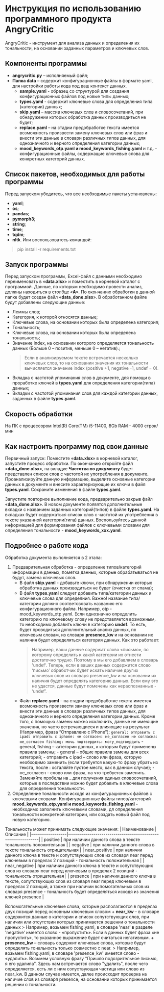 # Инструкция по использованию программного продукта AngryCritic

AngryCritic - инструмент для анализа данных и определения их тональности, на основании заданных параметров и ключевых слов.
## Компоненты программы
- **angrycritic.py** – исполняемый файл;
- **Папка data** – содержит конфигурационные файлы в формате yaml, для настройки работы кода под ваш контекст данных.
	+ **sample.yaml** - образец со структурой для создания конфигурационных файлов под новые типы данных;
	+ **types.yaml** - содержит ключевые слова для определения типа (категории) данных;
	+ **skip.yaml** – массив ключевых слов и словосочетаний, при обнаружении которых обработка данных производиться не будет;
	+ **replace.yaml** – на стадии предобработке текста имеется возможность произвести замену ключевых слов или фраз и внести эти данные в словари различных типов данных, для однозначного и верного определения категории данных;
	+ **mood_keywords_otp.yaml и mood_keywords_fishing.yaml** и т.д. - конфигурационные файлы, содержащие ключевые слова для конкретных категорий данных.


## Список пакетов, необходимых для работы программы
Перед запуском убедитесь, что все необходимые пакеты установлены:
- **yaml**;
- **os**;
- **pandas**;
- **pymorph3**;
- **string**;
- **time**;
- **tqdm**;
- **nltk**.
Или воспользоватесь командой:
> pip install -r requirements.txt

## Запуск программы
Перед запуском программы, Excel-файл с данными необходимо переименовать в «**data.xlsx**» и поместить в корневой каталог с программой. Данные, по которым необходимо провести анализ, должны находиться в столбце «**А**». По окончанию обработки в данной папке будет создан файл «**data_done.xlsx**». В обработанном файле будут добавлены следующие данные:
- Леммы слов;
- Категория, к которой относятся данные;
- Ключевые слова, на основании которых была определена категория;
- Тональность;
- Ключевые слова, на основании которых была определена тональность;
- Значение index, на основании которого определяется тональность данных (Больше 0 – позитив, меньше 0 – негатив).;
	> Если в анализируемом тексте встречается несколько ключевых слов, то на основании значения их тональности вычисляется значение index (positive +1, negative -1, undef = 0).
- Вкладка с частотой упоминания слов в документе, для помощи в проработке ключей в **types.yaml** для определения категории(типа) данных;
- Вкладки с частотой упоминания слов для каждой категории данных, заданных в файле **types.yaml**.

## Скорость обработки
На ПК с процессором Intel(R) Core(TM) i5-11400, 8Gb RAM - 4000 строк/мин

## Как настроить программу под свои данные
Первичный запуск:
Поместите «**data.xlsx**» в корневой каталог, запустите процесс обработки. По окончанию откройте файл «**data_done.xlsx**», на вкладке **Частотка по документу** будет представлен список слов с частотой их употребления в документе. Проанализируйте данную информацию, выделите основные категории данных в документе и внесите характеризующие их ключи в файл **types.yaml**. Сохраните изменения в файле **types.yaml**.

Запустите повторное выполнение кода, предварительно закрыв файл «**data_done.xlsx**».
В новом документе появятся дополнительные вкладки с названием заданных категорий(типов) в файле **types.yaml**. На вкладках будет содержаться список слов с частотой их употребления в тексте указанной категории(типа) данных. Воспользуйтесь данной информацией для формирования файлов с ключевыми словами для определения тональности - **mood_keywords_xxx.yaml**.

## Подробнее о работе кода
Обработка документа выполняется в 2 этапа:
1. Предварительная обработка - определение типов/категорий информации в данных, пометка данных, которые обрабатываться не будут, замена ключевых слов.
	- В файл **skip.yaml** - добавьте ключи, при обнаружении которых обработка данных производиться не будет (очистка от спама);
	- В файл **types.yaml** следует добавить типа/категории данных и ключевые слова для определния. Важно! название типа/категории должно соответсвовать названию его конфигурационного файла. Например, otp - mood_keywords_otp.yaml.
	 Если однозначно определить категорию по ключевому слову не представляется возможным, то необходимо добавить ключи в категорию **undef**. То есть, будет проводиться дополнительный анализ данных, по ключевым словам, из словаря **presence_kw** и на основании их наличия будет определяться категория данных.
	 Как это работает:
		> Например, ваши данные содержат слово «письмо», по которому определить к какой категории их отнести достаточно трудно. Поэтому в мы его добавляем в словарь 'undef'. Теперь, если в ваших данных содержится слово ‘письмо’ обработчик будет искать наличие других ключевых слов из словаря presence_kw и на основании их наличия будет определять категорию данных. Если ему это не удастся, данные будут помечены как нераспознанные - ‘undef’.
	- Файл **replace.yaml** – на стадии предобработке текста имеется возможность произвести замену ключевых слов или фраз и внести эти данные в словари различных типов данных, для однозначного и верного определения категории данных. Кроме того, с помощью замены можно исключить, данные не имеющие значения, но часто встречающиеся и влияющие на результат (Например, фраза “Отправлено с iPhone”);
			```
			general:
				отправить с ipad:
				отправить с iphone:
				не согласен: не_согласен
				не согласна: не_согласен
			fishing:
				мочь подтвердить: могу_подтвердить
			```
			- general, fishing – категории данных, к которым будут применены правила замены;
			- general – общие правила замены для всех категорий;
			- отправить с ipad – слово или фраза, которую необходимо заменить (если требуется какую-то фразу убрать из текста, после : осталяйте пустое место, как в данном случае);
			- не_согласен – слово или фраза, на что требуется заменить. Заменяйте пробелы на _ для получения единых словосочетаний, которые в последствии можно будет добавить в ключевые слова для определения тональности.
2. Определение тональности исходя из конфигурационных файлов с ключевыми словами.
	Конфигурационные файлы типов/категорий **mood_keywords_otp.yaml и mood_keywords_fishing.yaml** - необходимо заполнить ключевыми словами, дл определения тональности конкретной категории, или создать новый файл под новую категорию.

Тональность может принимать следующие значения:
| Наименование     | Описание                                                      |
|------------------|---------------------------------------------------------------|
| positive	  | при наличии данного слова в тексте тональность положительная |
| negative        | при наличии данного слова в тексте тональность отрицательная |
| near_positive  | при наличии данного ключа в тексте и сопутствующих слов из словаря near перед ключевым в пределах 2 позиций - тональность положительная |
| near_negative   | при наличии данного ключа в тексте и сопутствующих слов из словаря near перед ключевым в пределах 2 позиций - тональность отрицательная |
| presence	   | при наличии данного ключа в тексте, сопутствующих слов из словаря near перед ключевым в пределах 2 позиций, а также при наличии вспомогательных слов из словаря presence - тональность будет определяться исходя из значения ключей presence |

Вспомогательные ключевые слова, которые располагаются в пределах двух позиций перед основным ключевым словом
	+ **near_kw** – в словаре содержится данные о категории и список сопутствующих слов, при наличии или отсутствии которых принимается решении о тональности данных
		> Например, возьмем fishing.yaml, в словаре 'near' в разделе 'negative' имеется слово - «пропустить». Если в данных будет фраза «не пропустить», то указанное выражение будет считаться негативным.
	+ **presence_kw** – словарь содержит ключевые слова, которые будут определять тональность только совместно с near.
		> Например, возьмем fishing.yaml, в словаре 'presence_kw' имеется слово - «удалить». 
		Возьмем условную фразу "Пришло подозрительное письмо, я его удалила". Здесь нам встречается слово "удалить", после чего определяется, есть ли с ним сопуствующая частица или слово из near_kw. В данном случае имеется, далее происходит проверка на наличие слов из словаря presence, на основании которых принимается решении о тональности.
